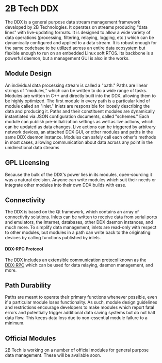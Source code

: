 # 2B Tech DDX

The DDX is a general purpose data stream management framework developed by 2B Technologies.
It operates on streams producing "data lines" with live-updating formats.  It is designed to
allow a wide variety of data operations (processing, filtering, relaying, logging, etc.)
which can be dynamically configured and applied to a data stream.  It is robust enough for the
same codebase to be utilized across an entire data ecosystem but flexible enough to run on an
embedded Linux soft RTOS.  Its backbone is a powerful daemon, but a management GUI is also in
the works.

## Module Design
An individual data processing stream is called a "path."  Paths are linear strings of
"modules," which can be written to do a wide range of tasks.  Modules are written in C++ and
directly built into the DDX, allowing them to be highly optimized.  The first module in every
path is a particular kind of module called an "inlet."  Inlets are responsible for loosely
describing the data and producing it.  Paths and their constituent modules are dynamically
instantiated via JSON configuration documents, called "schemes."  Each module can publish
pre-initialization settings as well as live actions, which can be updated as data changes.  Live
actions can be triggered by arbitrary network devices, an attached DDX GUI, or other modules and
paths in the same DDX daemon instance.  Modules can safely call each other's methods in most
cases, allowing communication about data across any point in the unidirectional data streams.

## GPL Licensing
Because the bulk of the DDX's power lies in its modules, open-sourcing it was a natural decision.
Anyone can write modules which suit their needs or integrate other modules into their own DDX
builds with ease.  

## Connectivity
The DDX is based on the Qt framework, which contains an array of connectivity solutions.  Inlets
can be written to receive data from serial ports and emulators, the Internet, databases, other
DDX daemon instances, and much more.  To simplify data management, inlets are read-only with
respect to other modules, but modules in a path can write back to the originating devices by
calling functions published by inlets.

#### DDX-RPC Protocol
The DDX includes an extensible communication protocol known as the [DDX-RPC](DDX-RPC.md) which can be used for data relaying, daemon management, and more.

## Path Durability
Paths are meant to operate their primary functions whenever possible, even if a particular module
loses functionality.  As such, module design guidelines and restrictions encourage developers to
make modules which report fatal errors and potentially trigger additional data saving systems but
do not halt data flow.  This keeps data loss due to non-essential module failure to a minimum.

## Official Modules
2B Tech is working on a number of official modules for general purpose data management.  These
will be available soon.